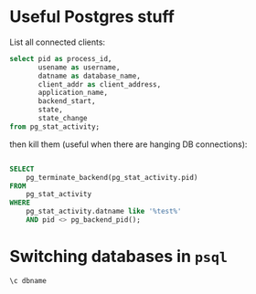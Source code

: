# Useful Postgres stuff

List all connected clients:

```sql
select pid as process_id,
       usename as username,
       datname as database_name,
       client_addr as client_address,
       application_name,
       backend_start,
       state,
       state_change
from pg_stat_activity;

```

then kill them (useful when there are hanging DB connections):

```sql

SELECT
	pg_terminate_backend(pg_stat_activity.pid)
FROM
	pg_stat_activity
WHERE
	pg_stat_activity.datname like '%test%'
	AND pid <> pg_backend_pid();

 ```


# Switching databases in `psql`

`\c dbname`
